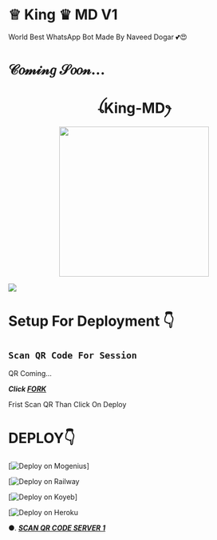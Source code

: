 # ♕ King ♛  MD V1

World Best WhatsApp Bot
Made By Naveed Dogar 💕😍

# 𝒞𝑜𝓂𝒾𝓃𝑔 𝒮𝑜𝑜𝓃...

<h1 align="center">ꪶKing-MDꫂ<br></h1>
<p align="center">
<img src="https://telegra.ph/file/ffdb2c3cfba2016eb4e17.jpg" width="300" height="300"/>
</p>

 <a><img src='https://i.imgur.com/LyHic3i.gif'/></a>

# Setup For Deployment 👇

## `Scan QR Code For Session`
QR Coming... 

***Click [FORK](https://github.com/naveeddogar/King-MD/fork)***


Frist Scan QR Than Click On Deploy 

# DEPLOY👇

[![Deploy on Mogenius](https://telegra.ph/file/946d83b461457a3c1598c.png)]

[![Deploy on Railway](https://railway.app/button.svg)

[![Deploy on Koyeb](https://telegra.ph/file/48228bbb836479f7a2863.png)]

[![Deploy on Heroku](https://www.herokucdn.com/deploy/button.svg)




●. ***[SCAN QR CODE SERVER 1](https://github.com/shafiqdogar1002/King-MD/blob/08be7103769ba94db1c095be1fca8c820d586aed/qrcode.png)***
